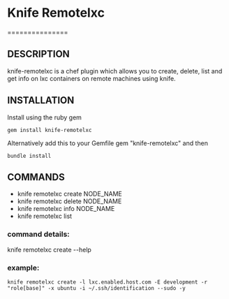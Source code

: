 # Knife Remotelxc
===============

## DESCRIPTION

knife-remotelxc is a chef plugin which allows you to create, delete, list and get info on lxc
containers on remote machines using knife.

## INSTALLATION

Install using the ruby gem
```
gem install knife-remotelxc
```

Alternatively add this to your Gemfile
gem "knife-remotelxc"
and then
```
bundle install
```

## COMMANDS

* knife remotelxc create NODE_NAME
* knife remotelxc delete NODE_NAME
* knife remotelxc info NODE_NAME
* knife remotelxc list

### command details:
knife remotelxc create --help

### example:
```
knife remotelxc create -l lxc.enabled.host.com -E development -r "role[base]" -x ubuntu -i ~/.ssh/identification --sudo -y
```
